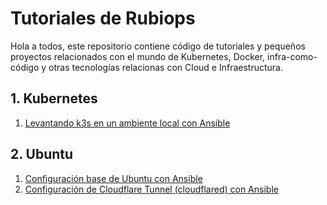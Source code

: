# Tutoriales de Rubiops

Hola a todos, este repositorio contiene código de tutoriales y pequeños proyectos relacionados con el mundo de Kubernetes, Docker, infra-como-código y otras tecnologías relacionas con Cloud e Infraestructura.

## 1. Kubernetes
1. [Levantando k3s en un ambiente local con Ansible](./kubernetes/001)

## 2. Ubuntu
1. [Configuración base de Ubuntu con Ansible](./ubuntu/001)
2. [Configuración de Cloudflare Tunnel (cloudflared) con Ansible](./ubuntu/002)
